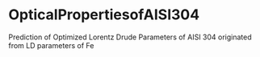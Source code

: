 # OpticalPropertiesofAISI304
Prediction of Optimized Lorentz Drude Parameters of AISI 304 originated from LD parameters of Fe
